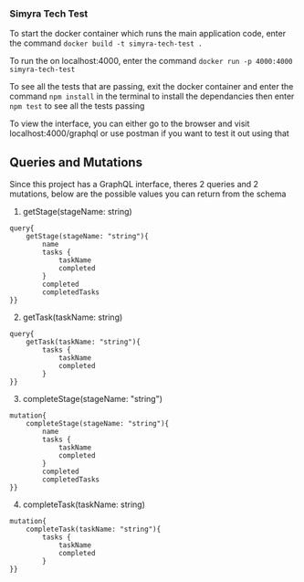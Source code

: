 ### Simyra Tech Test

To start the docker container which runs the main application code, enter the command `docker build -t simyra-tech-test .`

To run the on localhost:4000, enter the command `docker run -p 4000:4000 simyra-tech-test`

To see all the tests that are passing, exit the docker container and enter the command `npm install` in the terminal to install the dependancies then enter `npm test` to see all the tests passing

To view the interface, you can either go to the browser and visit localhost:4000/graphql or use postman if you want to test it out using that


## Queries and Mutations

Since this project has a GraphQL interface, theres 2 queries and 2 mutations, below are the possible values you can return from the schema

1) getStage(stageName: string)
```
query{
    getStage(stageName: "string"){
        name 
        tasks {
            taskName
            completed
        }
        completed 
        completedTasks
}}

```

2) getTask(taskName: string)

```
query{
    getTask(taskName: "string"){
        tasks {
            taskName
            completed
        }
}}

```

3) completeStage(stageName: "string")

```
mutation{
    completeStage(stageName: "string"){
        name 
        tasks {
            taskName
            completed
        }
        completed 
        completedTasks
}}

```

4) completeTask(taskName: string)

```
mutation{
    completeTask(taskName: "string"){
        tasks {
            taskName
            completed
        }
}}

```